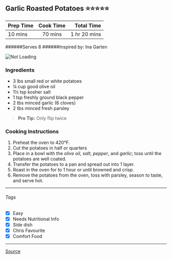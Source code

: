 ## Garlic Roasted Potatoes :star::star::star::star::star:

| Prep Time  | Cook Time    | Total Time  |
| ---------- |:------------:| -----------:|
| 10 mins    | 70 mins      | 1 hr 20 mins     |


######Serves 8
######Inspired by: Ina Garten

![Not Loading](http://i.imgur.com/ZnvOhhZ.png)

### Ingredients

* 3 lbs small red or white potatoes
* ¼ cup good olive oil
* 1½ tsp kosher salt
* 1 tsp freshly ground black pepper
* 2 tbs minced garlic (6 cloves)
* 2 tbs minced fresh parsley

> **Pro Tip:** Only flip twice

### Cooking Instructions

1. Preheat the oven to 420°F.
2. Cut the potatoes in half or quarters
3. Place in a bowl with the *olive oil*, *salt*, *pepper*, and *garlic*; toss until the potatoes are well coated.
4. Transfer the potatoes to a pan and spread out into 1 layer.
5. Roast in the oven for to 1 hour or until browned and crisp.
6. Remove the potatoes from the oven, toss with parsley, season to taste, and serve hot.


---

###### Tags
- [x] Easy
- [x] Needs Nutritional Info
- [x] Side dish
- [x] Chris Favourite
- [x] Comfort Food

---

[Source](http://www.foodnetwork.com/recipes/ina-garten/garlic-roasted-potatoes-recipe.html)

